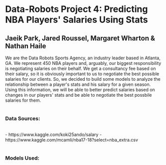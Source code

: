 # Data-Robots Project 4: Predicting NBA Players' Salaries Using Stats 
<h2>Jaeik Park, Jared Roussel, Margaret Wharton & Nathan Haile</h2> 

We are the Data Robots Sports Agency, an industry leader based in Atlanta, GA. We represent 450 NBA players and, arguably, our biggest responsibility is negotiating salaries on their behalf. We get a consultancy fee based on their salary, so it is obviously important to us to negotiate the best possible salaries for our clients. So, we decided to build some models to analyze the relationship between a player's stats and his salary for a given season. Using this information, we will be able to better predict salaries based on changes in our players' stats and be able to negotiate the best possbile salaries for them. <br/> <br/>

<h3/>Data Sources:</h3><br/>
- https://www.kaggle.com/koki25ando/salary
- https://www.kaggle.com/mcamli/nba17-18?select=nba_extra.csv <br/><br/>

<h3>Models Used:</h3><br/>
  
